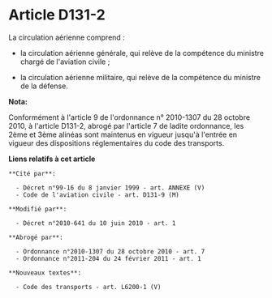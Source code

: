 # Article D131-2

La circulation aérienne comprend :

- la circulation aérienne générale, qui relève de la compétence du ministre chargé de l'aviation civile ;

- la circulation aérienne militaire, qui relève de la compétence du ministre de la défense.

**Nota:**

Conformément à l'article 9 de l'ordonnance n° 2010-1307 du 28 octobre 2010, à l'article D131-2, abrogé par l'article 7 de
ladite ordonnance, les 2ème et 3ème alinéas  sont maintenus en vigueur jusqu'à l'entrée en vigueur des dispositions
réglementaires du code des transports.

**Liens relatifs à cet article**

	**Cité par**:

	  - Décret n°99-16 du 8 janvier 1999 - art. ANNEXE (V)
	  - Code de l'aviation civile - art. D131-9 (M)

	**Modifié par**:

	  - Décret n°2010-641 du 10 juin 2010 - art. 1

	**Abrogé par**:

	  - Ordonnance n°2010-1307 du 28 octobre 2010 - art. 7
	  - Ordonnance n°2011-204 du 24 février 2011 - art. 1

	**Nouveaux textes**:

	  - Code des transports - art. L6200-1 (V)
